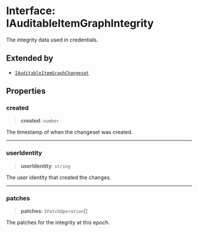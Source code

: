 # Interface: IAuditableItemGraphIntegrity

The integrity data used in credentials.

## Extended by

- [`IAuditableItemGraphChangeset`](IAuditableItemGraphChangeset.md)

## Properties

### created

> **created**: `number`

The timestamp of when the changeset was created.

***

### userIdentity

> **userIdentity**: `string`

The user identity that created the changes.

***

### patches

> **patches**: `IPatchOperation`[]

The patches for the integrity at this epoch.
